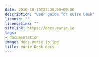 ```yaml
---
date: 2016-10-15T23:30:59+09:00
description: "User guide for euire Desk"
license: ""
licenseLink: ""
sitelink: https://docs.eurie.io
tags:
- documentation
image: docs.eurie.io.jpg
title: eurie Desk docs
---
```

